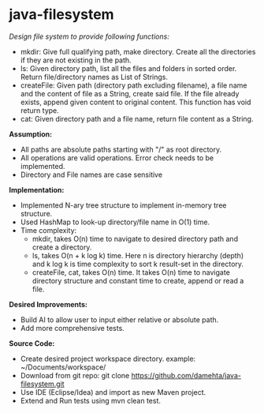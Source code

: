 # java-filesystem

*Design file system to provide following functions:* 
* mkdir: Give full qualifying path, make directory. Create all the directories if they are not existing in the path.
* ls: Given directory path, list all the files and folders in sorted order. Return file/directory names as List of Strings.
* createFile: Given path (directory path excluding filename), a file name and the content of file as a String, create said file. If the file already exists, append given content to original content. This function has void return type. 
* cat: Given directory path and a file name, return file content as a String. 

**Assumption:**
* All paths are absolute paths starting with "/" as root directory.
* All operations are valid operations. Error check needs to be implemented.  
* Directory and File names are case sensitive

**Implementation:**
* Implemented N-ary tree structure to implement in-memory tree structure. 
* Used HashMap to look-up directory/file name in O(1) time.
* Time complexity: 
    * mkdir, takes O(n) time to navigate to desired directory path and create a directory. 
    * ls, takes O(n + k log k) time. Here n is directory hierarchy (depth) and k log k is time complexity to sort k result-set in the directory.
    * createFile, cat, takes O(n) time. It takes O(n) time to navigate directory structure and constant time to create, append or read a file. 
     
**Desired Improvements:**
* Build AI to allow user to input either relative or absolute path. 
* Add more comprehensive tests. 

**Source Code:**
* Create desired project workspace directory. example: ~/Documents/workspace/ 
* Download from git repo: git clone https://github.com/damehta/java-filesystem.git
* Use IDE (Eclipse/Idea) and import as new Maven project.
* Extend and Run tests using mvn clean test. 

